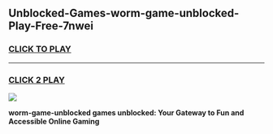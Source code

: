 
## Unblocked-Games-worm-game-unblocked-Play-Free-7nwei
<h3>
<a href="https://premium76.site?title=worm-game-unblocked&ref=09A">CLICK TO PLAY</a></h3>
<hr>

<h3>
<a href="https://premium76.site?title=worm-game-unblocked&ref=09A">CLICK 2 PLAY</a>
  
</h3>

<a href="https://premium76.site?title=worm-game-unblocked&ref=09A"><img src="https://clearcache.store/games.png"></a>


**worm-game-unblocked games unblocked: Your Gateway to Fun and Accessible Online Gaming**
